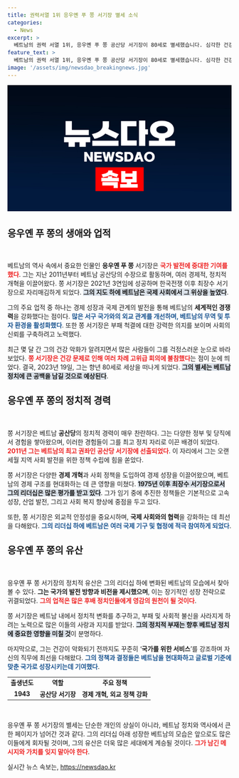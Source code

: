 ```yaml
---
title: 권력서열 1위 응우옌 푸 쫑 서기장 별세 소식
categories:
  - News
excerpt: >
  베트남의 권력 서열 1위, 응우옌 푸 쫑 공산당 서기장이 80세로 별세했습니다. 심각한 건강 문제로 최상위 회의 불참이 잇따랐던 그는, 2011년 공산당 최고 권좌에 오르며 역사적 기록을 남겼습니다.
feature_text: >
  베트남의 권력 서열 1위, 응우옌 푸 쫑 공산당 서기장이 80세로 별세했습니다. 심각한 건강 문제로 최상위 회의 불참이 잇따랐던 그는, 2011년 공산당 최고 권좌에 오르며 역사적 기록을 남겼습니다.
image: '/assets/img/newsdao_breakingnews.jpg'
---
```


<p><img src="/assets/img/newsdao_breakingnews.jpg" alt="koreaapp 속보" /></p>

<h2 data-ke-size="size26">응우옌 푸 쫑의 생애와 업적</h2>

<p data-ke-size="size16">&nbsp;</p> 

<p>베트남의 역사 속에서 중요한 인물인 <b>응우옌 푸 쫑</b> 서기장은 <b><span style="color: #ee2323;">국가 발전에 중대한 기여를 했다</span></b>. 그는 지난 2011년부터 베트남 공산당의 수장으로 활동하며, 여러 경제적, 정치적 개혁을 이끌어왔다. 쫑 서기장은 2021년 3연임에 성공하며 한국전쟁 이후 최장수 서기장으로 자리매김하게 되었다. <b><span style="background-color: #21538527;">그의 지도 하에 베트남은 국제 사회에서 그 위상을 높였다</span></b>.</p>

<p>그의 주요 업적 중 하나는 경제 성장과 국제 관계의 발전을 통해 베트남의 <b>세계적인 경쟁력</b>을 강화했다는 점이다. <b><span style="color: #1a5490;">많은 서구 국가와의 외교 관계를 개선하며, 베트남의 무역 및 투자 환경을 활성화했다</span></b>. 또한 쫑 서기장은 부패 척결에 대한 강력한 의지를 보이며 사회의 신뢰를 구축하려고 노력했다. </p>

<p>최근 몇 달 간 그의 건강 악화가 알려지면서 많은 사람들이 그를 걱정스러운 눈으로 바라보았다. <b><span style="color: #ee2323;">쫑 서기장은 건강 문제로 인해 여러 차례 고위급 회의에 불참했다</span></b>는 점이 눈에 띄었다. 결국, 2023년 19일, 그는 향년 80세로 세상을 떠나게 되었다. <b><span style="background-color: #21538527;">그의 별세는 베트남 정치에 큰 공백을 남길 것으로 예상된다</span></b>.</p>

<h2 data-ke-size="size26">응우옌 푸 쫑의 정치적 경력</h2>

<p data-ke-size="size16">&nbsp;</p> 

<p>쫑 서기장은 베트남 <b>공산당</b>의 정치적 경력이 매우 찬란하다. 그는 다양한 정부 및 당직에서 경험을 쌓아왔으며, 이러한 경험들이 그를 최고 정치 자리로 이끈 배경이 되었다. <b><span style="color: #ee2323;">2011년 그는 베트남의 최고 권좌인 공산당 서기장에 선출되었다</span></b>. 이 자리에서 그는 오랜 세월 지역 사회 발전을 위한 정책 수립에 힘을 쏟았다.</p>

<p>쫑 서기장은 다양한 <b>경제 개혁</b>과 사회 정책을 도입하여 경제 성장을 이끌어왔으며, 베트남의 경제 구조를 현대화하는 데 큰 영향을 미쳤다. <b><span style="background-color: #21538527;">1975년 이후 최장수 서기장으로서 그의 리더십은 많은 평가를 받고 있다</span></b>. 그가 임기 중에 추진한 정책들은 기본적으로 고속 성장, 산업 발전, 그리고 사회 복지 향상에 중점을 두고 있다.</p>

<p>또한, 쫑 서기장은 외교적 안정성을 중요시하며, <b>국제 사회와의 협력</b>을 강화하는 데 최선을 다해왔다. <b><span style="color: #1a5490;">그의 리더십 하에 베트남은 여러 국제 기구 및 협정에 적극 참여하게 되었다</span></b>.</p>

<h2 data-ke-size="size26">응우옌 푸 쫑의 유산</h2>

<p data-ke-size="size16">&nbsp;</p> 

<p>응우옌 푸 쫑 서기장의 정치적 유산은 그의 리더십 하에 변화된 베트남의 모습에서 찾아볼 수 있다. <b>그는 국가의 <b>발전 방향과 비전</b>을 제시했으며</b>, 이는 장기적인 성장 전략으로 귀결되었다. <b><span style="color: #ee2323;">그의 업적은 많은 후배 정치인들에게 영감의 원천이 될 것이다</span></b>.</p>

<p>쫑 서기장은 베트남 내에서 정치적 변화를 추구하고, 부패 및 사회적 불신을 사라지게 하려는 노력으로 많은 이들의 사랑과 지지를 받았다. <b><span style="background-color: #21538527;">그의 정치적 부재는 향후 베트남 정치에 중요한 영향을 미칠 것</span></b>이 분명하다.</p>

<p>마지막으로, 그는 건강이 악화되기 전까지도 꾸준히 ‘<b>국가를 위한 서비스</b>’를 강조하며 자신의 직무에 최선을 다해왔다. <b><span style="color: #1a5490;">그의 정책과 결정들은 베트남을 현대화하고 글로벌 기준에 맞춘 국가로 성장시키는데 기여했다</span></b>.</p>

<table style="width: 100%;">
<tr>
<td style="text-align: center; height: 17px;"><b>출생년도</b></td>
<td style="text-align: center; height: 17px;"><b>역할</b></td>
<td style="text-align: center; height: 17px;"><b>주요 정책</b></td>
</tr>
<tr>
<td style="text-align: center; height: 17px;"><b>1943</b></td>
<td style="text-align: center; height: 17px;"><b>공산당 서기장</b></td>
<td style="text-align: center; height: 17px;"><b>경제 개혁, 외교 정책 강화</b></td>
</tr>
</table>

<p data-ke-size="size16">&nbsp;</p> 

<p>응우옌 푸 쫑 서기장의 별세는 단순한 개인의 상실이 아니라, 베트남 정치와 역사에서 큰 한 페이지가 넘어간 것과 같다. 그의 리더십 아래 성장한 베트남의 모습은 앞으로도 많은 이들에게 회자될 것이며, 그의 유산은 더욱 많은 세대에게 계승될 것이다. <b><span style="color: #ee2323;">그가 남긴 메시지와 가치를 잊지 말아야 한다</span></b>.</p>
실시간 뉴스 속보는, <a href="https://newsdao.kr" rel="dofollow">https://newsdao.kr</a>


